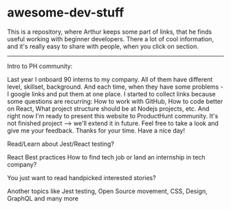 # awesome-dev-stuff

This is a repository, where Arthur keeps some part of links, that he finds useful working with beginner developers.
There a lot of cool information, and it's really easy to share with people, when you click on section.



---


Intro to PH community:

Last year I onboard 90 interns to my company. All of them have different level, skillset, background.
And each time, when they have some problems - I google links and put them at one place. I started to collect links because some questions are recurring: How to work with GitHub, How to code better on React, What project structure should be at Nodejs projects, etc. And right now I'm ready to present this website to ProductHunt community. It's not finished project --> we'll extend it in future.
Feel free to take a look and give me your feedback. Thanks for your time.
Have a nice day!




Read/Learn about Jest/React testing?

React Best practices
How to find tech job or land an internship in tech company?

You just want to read handpicked interested stories?

Another topics like Jest testing, Open Source movement, CSS, Design, GraphQL and many more

